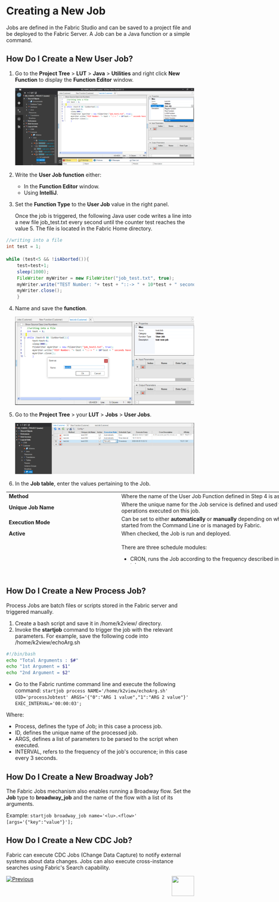 # Creating a New Job

Jobs are defined in the Fabric Studio and can be saved to a project file and be deployed to the Fabric Server. A Job can be a Java function or a simple command.

## How Do I Create a New User Job?

1. Go to the **Project Tree** > **LUT** > **Java** > **Utilities** and right click **New Function** to display the **Function Editor** window.

   <img src="/articles/20_jobs_and_batch_services/images/03_jobs_and_batch_services_create_a_job_userjob.PNG">     

2. Write the **User Job function** either:
   -    In the **Function Editor** window.
   -    Using **IntelliJ**.
3. Set the **Function Type** to the **User Job** value in the right panel. 

   Once the job is triggered, the following Java user code writes a line into a new file job_test.txt every second until the counter test reaches the value 5. The file is located in the Fabric Home directory. 

```java
//writing into a file
int test = 1;

while (test<5 && !isAborted()){
	test=test+1;
	sleep(1000);
	FileWriter myWriter = new FileWriter("job_test.txt", true);
	myWriter.write("TEST Number: "+ test + "::-> " + 10*test + " seconds have been going on since start/n");
	myWriter.close();
	}
```
  
4. Name and save the **function**.

   <img src="/articles/20_jobs_and_batch_services/images/04_jobs_and_batch_services_create_a_job_userjob.PNG">
   

5. Go to the **Project Tree** > your **LUT** > **Jobs** > **User Jobs**.

   <img src="/articles/20_jobs_and_batch_services/images/05_jobs_and_batch_services_create_a_job_userjob.PNG">  
   

6. In the **Job table**, enter the values pertaining to the Job.

<table style="width: 900px; height: 193px;">
<tbody>
<tr>
<td style="width: 300px"><strong>Method</strong></td>
<td style="width: 600px">Where the name of the User Job Function defined in Step 4 is associated to the Job.</td>
</tr>
<tr>
<td style="width: 300px;"><strong>Unique Job Name</strong></td>
<td style="width: 600px;">Where the unique name for the Job service is defined and used for all manual or system operations executed on this job.</td>
</tr>
<tr>
<td style="width: 300px;"><strong>Execution Mode</strong></td>
<td style="width: 600px;">Can be set to either&nbsp;<strong>automatically</strong>&nbsp;or&nbsp;<strong>manually</strong>&nbsp;depending on whether the Job service is started from the Command Line or is managed by Fabric.</td>
</tr>
<tr>
<td style="width: 300px;"><strong>Active</strong></td>
<td style="width: 600px;">When checked, the Job is run and deployed.</td>
</tr>
<tr>
<td style="width: 300px;"><strong>Schedule Type</strong></td>
<td style="width: 600px;">
<p>There are three schedule modules:</p>
<ul class="unchanged rich-diff-level-one">
<li class="unchanged">
<p class="unchanged">CRON, runs the Job according to the frequency described in the Cron description tab. <br />For example, set the execution to:&nbsp;<code>30 0/2 8-18 5 3 ? 2021&nbsp;</code>at 30 seconds past the minute (30), every 2 minutes (0/2), between 08:00 and 18:59 (8-18), on day 5 of the month (5), only in March (3), only in year 2021 (2021).</p>
</li>
<li class="unchanged">
<p class="unchanged">TimeStamp, schedules a Job to run once on a given date and time. For example, set the execution to&nbsp;<code>2022-08-20 10:32:12.</code></p>
</li>
<li class="unchanged">
<p class="unchanged">Time Interval, schedules the Job to run at the frequency specified in the&nbsp;<strong>Execute Every</strong>&nbsp;field: For example, set the execution to:&nbsp;<code>10.11:22:33.</code>&nbsp;the jobT runs every 10 days, 11 hours, 22 minutes, 33 seconds. If the time interval is set to 00:00:00, the job runs once automatically.</p>
</li>
</ul>
</td>
</tr>
<tr>
<td style="width: 300px;"><strong>Affinity</strong></td>
<td style="width: 600px;">
<p class="unchanged rich-diff-level-one">Where the details of the node assigned to the job are entered. Affinity can be set using either one of the following options:</p>
<ul class="unchanged rich-diff-level-one">
<li class="unchanged">IP address of a Fabric node.</li>
<li class="unchanged">Data Center (DC) Name.</li>
<li class="unchanged">Node identifier, a logical identifier of Fabric node or a group of several Fabric nodes.</li>
</ul>
<p class="unchanged rich-diff-level-one">Example:&nbsp;<code>AFFINITY=&rsquo;DC1&rsquo;, &rsquo;10.21.1.121</code></p>
</td>
</tr>
</tbody>
</table>
<p class="unchanged rich-diff-level-one">&nbsp;</p>

## How Do I Create a New Process Job?
Process Jobs are batch files or scripts stored in the Fabric server and triggered manually.
1. Create a bash script and save it in /home/k2view/ directory.
2. Invoke the **startjob** command to trigger the job with the relevant parameters. 
   For example, save the following code into /home/k2view/echoArg.sh

```bash
#!/bin/bash
echo "Total Arguments : $#"
echo "1st Argument = $1"
echo "2nd Argument = $2"
```

   -  Go to the Fabric runtime command line and execute the following command:
```startjob process NAME='/home/k2view/echoArg.sh' UID='processJobtest' ARGS='{"0":"ARG 1 value","1":"ARG 2 value"}' EXEC_INTERVAL='00:00:03';```

   Where:
   
  - Process, defines the type of Job; in this case a process job.
  - ID, defines the unique name of the processed job.
  - ARGS, defines a list of parameters to be parsed to the script when executed.
  - INTERVAL, refers to the frequency of the job's occurence; in this case every 3 seconds.


## How Do I Create a New Broadway Job?
The Fabric Jobs mechanism also enables running a Broadway flow.
Set the **Job** type to **broadway_job** and the name of the flow with a list of its arguments.

Example: 
```startjob broadway_job name='<lu>.<flow>' [args='{"key":"value"}'];```

## How Do I Create a New CDC Job?
Fabric can execute CDC Jobs (Change Data Capture) to notify external systems about data changes. 
Jobs can also execute cross-instance searches using Fabric's Search capability.
 

[![Previous](/articles/images/Previous.png)](/articles/20_jobs_and_batch_services/02_jobs_flow_and_status.md)[<img align="right" width="60" height="54" src="/articles/images/Next.png">](/articles/20_jobs_and_batch_services/04_jobs_commands.md)


